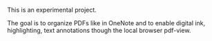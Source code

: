 This is an experimental project.

The goal is to organize PDFs like in OneNote and to enable digital ink, highlighting, text annotations though the local browser pdf-view.
